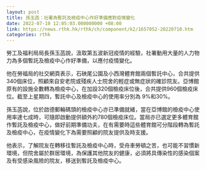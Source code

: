 ```yaml
---
layout: post
title: 孫玉菡：社署為暫託及檢疫中心作好準備應對疫情變化
date: 2022-07-10 12:05:03.000000000 +08:00
link: https://news.rthk.hk/rthk/ch/component/k2/1657052-20220710.htm
categories: rthk
---
```


勞工及福利局局長孫玉菡說，汲取第五波新冠疫情的經驗，社署動用大量的人力物力為多個暫託及檢疫中心作好準備，以應付疫情變化。

他在勞福局的社交網頁表示，石硤尾公園及小西灣體育館兩個暫託中心，合共提供340個床位，照顧來自安老院或殘疾人士院舍的輕症或無症狀的確診院友。亞博館原有的設施全數轉為檢疫中心，在加設320個檢疫床位後，合共提供960個檢疫床位。截至上星期四，暫託中心及檢疫中心的使用率分別為 9%和30%。

孫玉菡說，位於啟德郵輪碼頭的檢疫中心亦已準備就緒，當在亞博館的檢疫中心使用率達七成時，可隨即啟動提供額外約780個檢疫床位。當局亦已選定更多體育館作暫託及檢疫中心，做好前期準備功夫，在有需要時這些體育館可分階段轉為暫託及檢疫中心，在疫情變化下為需要照顧的院友提供及時支援。

他表示，了解院友在轉移往暫託及檢疫中心時，受舟車勞頓之苦，也可能不習慣新環境，但院舍屬於群居環境，為保護其他院友的健康，必須將具傳染性的感染個案及有受感染風險的院友，移送到暫託及檢疫中心。
